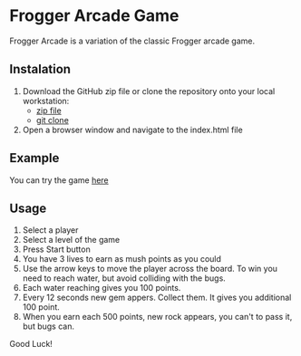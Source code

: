 # Frogger Arcade Game 
Frogger Arcade is a variation of the classic Frogger arcade game.

## Instalation
1. Download the GitHub zip file or clone the repository onto your local workstation: 
	* [zip file](https://github.com/a-yasinsky/frontend-nanodegree-arcade-game/archive/master.zip)
	* [git clone](https://github.com/a-yasinsky/frontend-nanodegree-arcade-game.git)
2. Open a browser window and navigate to the index.html file

## Example
You can try the game [here](https://a-yasinsky.github.io/frontend-nanodegree-arcade-game/)

## Usage
1. Select a player
2. Select a level of the game
3. Press Start button
4. You have 3 lives to earn as mush points as you could
5. Use the arrow keys to move the player across the board. To win you need to reach water, but avoid colliding with the bugs.
6. Each water reaching gives you 100 points.
7. Every 12 seconds new gem appers. Collect them. It gives you additional 100 point.
8. When you earn each 500 points, new rock appears, you can't to pass it, but bugs can. 

Good Luck!